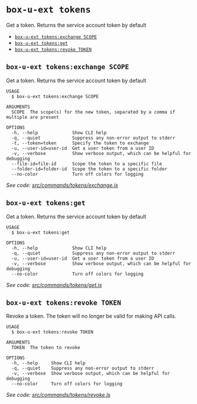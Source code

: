 `box-u-ext tokens`
==================

Get a token. Returns the service account token by default

* [`box-u-ext tokens:exchange SCOPE`](#box-u-ext-tokensexchange-scope)
* [`box-u-ext tokens:get`](#box-u-ext-tokensget)
* [`box-u-ext tokens:revoke TOKEN`](#box-u-ext-tokensrevoke-token)

## `box-u-ext tokens:exchange SCOPE`

Get a token. Returns the service account token by default

```
USAGE
  $ box-u-ext tokens:exchange SCOPE

ARGUMENTS
  SCOPE  The scope(s) for the new token, separated by a comma if multiple are present

OPTIONS
  -h, --help             Show CLI help
  -q, --quiet            Suppress any non-error output to stderr
  -t, --token=token      Specify the token to exchange
  -u, --user-id=user-id  Get a user token from a user ID
  -v, --verbose          Show verbose output, which can be helpful for debugging
  --file-id=file-id      Scope the token to a specific file
  --folder-id=folder-id  Scope the token to a specific folder
  --no-color             Turn off colors for logging
```

_See code: [src/commands/tokens/exchange.js](https://github.com/vsunday/boxcli-ext/blob/v0.0.1/src/commands/tokens/exchange.js)_

## `box-u-ext tokens:get`

Get a token. Returns the service account token by default

```
USAGE
  $ box-u-ext tokens:get

OPTIONS
  -h, --help             Show CLI help
  -q, --quiet            Suppress any non-error output to stderr
  -u, --user-id=user-id  Get a user token from a user ID
  -v, --verbose          Show verbose output, which can be helpful for debugging
  --no-color             Turn off colors for logging
```

_See code: [src/commands/tokens/get.js](https://github.com/vsunday/boxcli-ext/blob/v0.0.1/src/commands/tokens/get.js)_

## `box-u-ext tokens:revoke TOKEN`

Revoke a token.  The token will no longer be valid for making API calls.

```
USAGE
  $ box-u-ext tokens:revoke TOKEN

ARGUMENTS
  TOKEN  The token to revoke

OPTIONS
  -h, --help     Show CLI help
  -q, --quiet    Suppress any non-error output to stderr
  -v, --verbose  Show verbose output, which can be helpful for debugging
  --no-color     Turn off colors for logging
```

_See code: [src/commands/tokens/revoke.js](https://github.com/vsunday/boxcli-ext/blob/v0.0.1/src/commands/tokens/revoke.js)_
